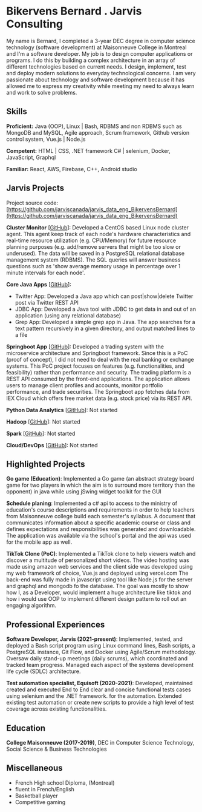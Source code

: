 # Bikervens Bernard . Jarvis Consulting

My name is Bernard, I completed a 3-year DEC degree in computer science technology (software development) at Maisonneuve College in Montreal and I'm a software developer. My job is to design computer applications or programs. I do this by building a complex architecture in an array of different technologies based on current needs. I design, implement, test and deploy modern solutions to everyday technological concerns. I am very passionate about technology and software development because it has allowed me to express my creativity while meeting my need to always learn and work to solve problems.

## Skills

**Proficient:** Java (OOP), Linux | Bash, RDBMS and non RDBMS such as MongoDB and MySQL, Agile approach, Scrum framework, Github version control system, Vue.js | Node.js

**Competent:** HTML | CSS, .NET framework C# | selenium, Docker, JavaScript, Graphql

**Familiar:** React, AWS, Firebase, C++, Android studio

## Jarvis Projects

Project source code: [https://github.com/jarviscanada/jarvis_data_eng_BikervensBernard](https://github.com/jarviscanada/jarvis_data_eng_BikervensBernard)


**Cluster Monitor** [[GitHub](https://github.com/jarviscanada/jarvis_data_eng_BikervensBernard/tree/master/linux_sql)]: Developed a CentOS based Linux node cluster agent. This agent keep track of each node's hardware characteristics and real-time resource utilization (e.g. CPU/Memory) for future resource planning purposes (e.g. add/remove servers that might be too slow or underused). The data will be saved in a PostgreSQL relational database management system (RDBMS). The SQL queries will answer business questions such as 'show average memory usage in percentage over 1 minute intervals for each node'.

**Core Java Apps** [[GitHub](https://github.com/jarviscanada/jarvis_data_eng_BikervensBernard/tree/master/core_java)]:
      
  - Twitter App: Developed a Java app which can post|show|delete Twitter post via Twitter REST API
  - JDBC App: Developed a Java tool with JDBC to get data in and out of an application (using any relational database)
  - Grep App: Developed a simple grep app in Java. The app searches for a text pattern recursively in a given directory, and output matched lines to a file

**Springboot App** [[GitHub](https://github.com/jarviscanada/jarvis_data_eng_BikervensBernard/tree/master/springboot)]: Developed a trading system with the microservice architecture and Springboot framework. Since this is a PoC (proof of concept), I did not need to deal with the real banking or exchange systems. This PoC project focuses on features (e.g. functionalities, and feasibility) rather than performance and security. The trading platform is a REST API consumed by the front-end applications. The application allows users to manage client profiles and accounts, monitor portfolio performance, and trade securities. The Springboot app fetches data from IEX Cloud which offers free market data (e.g. stock price) via its REST API. 

**Python Data Analytics** [[GitHub](https://github.com/jarviscanada/jarvis_data_eng_BikervensBernard/tree/master/python_data_anlytics)]: Not started

**Hadoop** [[GitHub](https://github.com/jarviscanada/jarvis_data_eng_BikervensBernard/tree/master/hadoop)]: Not started

**Spark** [[GitHub](https://github.com/jarviscanada/jarvis_data_eng_BikervensBernard/tree/master/spark)]: Not started

**Cloud/DevOps** [[GitHub](https://github.com/jarviscanada/jarvis_data_eng_BikervensBernard/tree/master/cloud_devops)]: Not started


## Highlighted Projects
**Go game (Education)**: Implemented a Go game (an abstract strategy board game for two players in which the aim is to surround more territory than the opponent) in java while using jSwing widget toolkit for the GUI

**Schedule planing**: Implemented a c# api to access to the ministry of education's course descriptions and requirements in order to help teachers from Maisonneuve college build each semester's syllabus. A document that communicates information about a specific academic course or class and defines expectations and responsibilities was generated and downloadable. The application was available via the school's portal and the api was used for the mobile app as well.

**TikTok Clone (PoC)**: Implemented a TikTok clone to help viewers watch and discover a multitude of personalized short videos. The video hosting was made using amazon web services and the client side was developed using my web framework of choice, Vue.js and deployed using vercel.com The back-end was fully made in javascript using tool like Node.js for the server and graphql and mongodb fo the database. The goal was mostly to show how I, as a Developer, would implement a huge architecture like tiktok and how i would use OOP to implement different design pattern to roll out an engaging algorithm.


## Professional Experiences

**Software Developer, Jarvis (2021-present)**: Implemented, tested, and deployed a Bash script program using Linux command lines, Bash scripts, a PostgreSQL instance, Git Flow, and Docker using Agile/Scrum methodology. Oversaw daily stand-up meetings (daily scrums), which coordinated and tracked team progress. Managed each aspect of the systems development life cycle (SDLC) architecture.

**Test automation specialist, Equisoft (2020-2021)**: Developed, maintained created and executed End to End clear and concise functional tests cases using selenium and the .NET framework. for the automation. Extended existing test automation or create new scripts to provide a high level of test coverage across existing functionalities.


## Education
**College Maisonneuve (2017-2019)**, DEC in Computer Science Technology, Social Science & Business Technologies


## Miscellaneous
- French High school Diploma, (Montreal)
- fluent in French/English
- Basketball player
- Competitive gaming